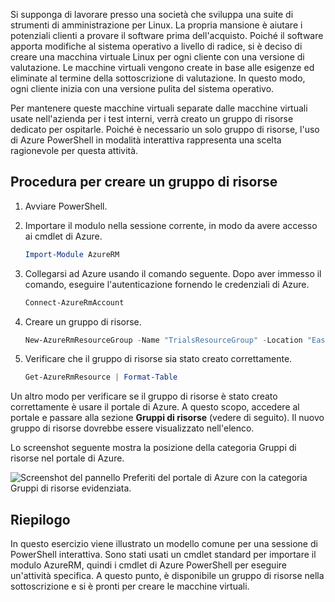 Si supponga di lavorare presso una società che sviluppa una suite di strumenti di amministrazione per Linux. La propria mansione è aiutare i potenziali clienti a provare il software prima dell'acquisto. Poiché il software apporta modifiche al sistema operativo a livello di radice, si è deciso di creare una macchina virtuale Linux per ogni cliente con una versione di valutazione. Le macchine virtuali vengono create in base alle esigenze ed eliminate al termine della sottoscrizione di valutazione. In questo modo, ogni cliente inizia con una versione pulita del sistema operativo. 

Per mantenere queste macchine virtuali separate dalle macchine virtuali usate nell'azienda per i test interni, verrà creato un gruppo di risorse dedicato per ospitarle. Poiché è necessario un solo gruppo di risorse, l'uso di Azure PowerShell in modalità interattiva rappresenta una scelta ragionevole per questa attività.

## <a name="steps-to-create-a-resource-group"></a>Procedura per creare un gruppo di risorse
<!---TODO: Update for sandbox.--->

1. Avviare PowerShell.

1. Importare il modulo nella sessione corrente, in modo da avere accesso ai cmdlet di Azure.

   ```powershell
   Import-Module AzureRM
   ```

1. Collegarsi ad Azure usando il comando seguente. Dopo aver immesso il comando, eseguire l'autenticazione fornendo le credenziali di Azure.

   ```powershell
   Connect-AzureRmAccount
   ```

1. Creare un gruppo di risorse.

    ```powershell
    New-AzureRmResourceGroup -Name "TrialsResourceGroup" -Location "East US"
    ```

1. Verificare che il gruppo di risorse sia stato creato correttamente.

    ```powershell
    Get-AzureRmResource | Format-Table
    ```

Un altro modo per verificare se il gruppo di risorse è stato creato correttamente è usare il portale di Azure. A questo scopo, accedere al portale e passare alla sezione **Gruppi di risorse** (vedere di seguito). Il nuovo gruppo di risorse dovrebbe essere visualizzato nell'elenco.

Lo screenshot seguente mostra la posizione della categoria Gruppi di risorse nel portale di Azure.

![Screenshot del pannello Preferiti del portale di Azure con la categoria Gruppi di risorse evidenziata.](../media/6-listing-resource-groups.png)

## <a name="summary"></a>Riepilogo
In questo esercizio viene illustrato un modello comune per una sessione di PowerShell interattiva. Sono stati usati un cmdlet standard per importare il modulo AzureRM, quindi i cmdlet di Azure PowerShell per eseguire un'attività specifica. A questo punto, è disponibile un gruppo di risorse nella sottoscrizione e si è pronti per creare le macchine virtuali.